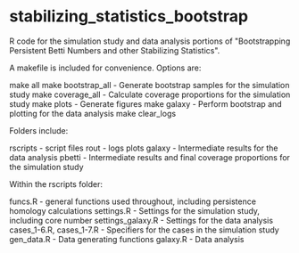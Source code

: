 # stabilizing_statistics_bootstrap
R code for the simulation study and data analysis portions of "Bootstrapping Persistent Betti Numbers and other Stabilizing Statistics".

A makefile is included for convenience. Options are:

make all
make bootstrap_all - Generate bootstrap samples for the simulation study
make coverage_all - Calculate coverage proportions for the simulation study
make plots - Generate figures
make galaxy - Perform bootstrap and plotting for the data analysis
make clear_logs

Folders include:

rscripts - script files
rout - logs
plots
galaxy - Intermediate results for the data analysis
pbetti - Intermediate results and final coverage proportions for the simulation study

Within the rscripts folder:

funcs.R - general functions used throughout, including persistence homology calculations
settings.R - Settings for the simulation study, including core number
settings_galaxy.R - Settings for the data analysis
cases_1-6.R, cases_1-7.R - Specifiers for the cases in the simulation study
gen_data.R - Data generating functions
galaxy.R - Data analysis
